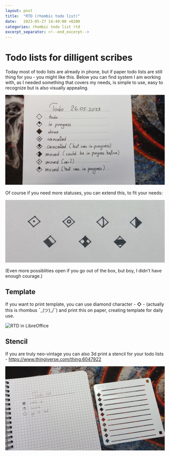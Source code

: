 ```yaml
---
layout: post
title:  "RTD (rhombic todo list)"
date:   2023-05-27 14:49:00 +0200
categories: rhombic todo list rtd
excerpt_separator: <!--end_excerpt-->
---
```

# Todo lists for dilligent scribes

Today most of todo lists are already in phone, but if paper todo lists are still thing for you - you might like this.
Below you can find system I am working with, as I needed something that covers my needs, is simple to use, easy to recognize but is also visually appealing.

![Possible statuses](/assets/rtd/rtd.jpg)

<!--end_excerpt-->

Of course if you need more statuses, you can extend this, to fit your needs:

![More statuses](/assets/rtd/more.jpg)

(Even more possiblities open if you go out of the box, but boy, I didn't have enough courage.)

## Template

If you want to print template, you can use diamond character - **◇** - (actually this is rhombus ¯\_(ツ)_/¯) and print this on paper, creating template for daily use.

![RTD in LibreOffice](/assets/rtd/rtd_in_libreoffice.jpg)

## Stencil

If you are truly neo-vintage you can also 3d print a stencil for your todo lists - <https://www.thingiverse.com/thing:6047922>

![Stencil for RTD](/assets/rtd/stencil.jpg)
